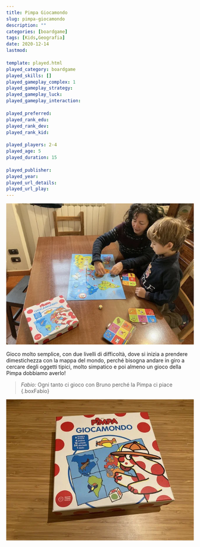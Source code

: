 ```yaml
---
title: Pimpa Giocamondo
slug: pimpa-giocamondo
description: ""
categories: [boardgame]
tags: [Kids,Geografia]
date: 2020-12-14
lastmod: 

template: played.html
played_category: boardgame
played_skills: []
played_gameplay_complex: 1
played_gameplay_strategy: 
played_gameplay_luck: 
played_gameplay_interaction: 

played_preferred: 
played_rank_edu: 
played_rank_dev: 
played_rank_kid: 

played_players: 2-4
played_age: 5
played_duration: 15

played_publisher: 
played_year: 
played_url_details: 
played_url_play: 
---
```


![](img/pimpa.webp)

Gioco molto semplice, con due livelli di difficoltà, dove si inizia a prendere dimestichezza con la mappa del mondo, perché bisogna andare in giro a cercare degli oggetti tipici, molto simpatico e poi almeno un gioco della Pimpa dobbiamo averlo!

> *Fabio:*
> Ogni tanto ci gioco con Bruno perché la Pimpa ci piace
{.boxFabio}

![](img/pimpa_2.webp)
